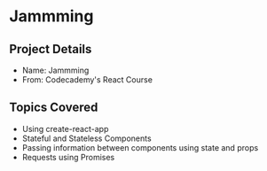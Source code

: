 # Jammming

## Project Details
* Name: Jammming
* From: Codecademy's React Course

## Topics Covered
* Using create-react-app
* Stateful and Stateless Components
* Passing information between components using state and props
* Requests using Promises